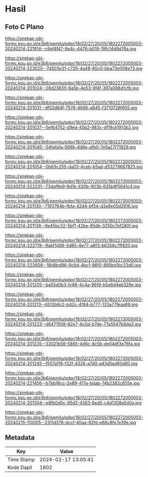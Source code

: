 # Hasil

## Foto C Plano

https://sirekap-obj-formc.kpu.go.id/e3b6/pemilu/pdpr/18/02/27/20/05/1802272005003-20240214-221914--c6ef4f47-9e4c-4476-b019-19fc14d9d76a.jpg

https://sirekap-obj-formc.kpu.go.id/e3b6/pemilu/pdpr/18/02/27/20/05/1802272005003-20240214-223025--7d303e31-c726-4a48-80c0-bba73e008e73.jpg

https://sirekap-obj-formc.kpu.go.id/e3b6/pemilu/pdpr/18/02/27/20/05/1802272005003-20240214-201024--28d23835-6a5b-4e53-9f4f-397a098d1cfb.jpg

https://sirekap-obj-formc.kpu.go.id/e3b6/pemilu/pdpr/18/02/27/20/05/1802272005003-20240214-201031--df02d84f-7576-4686-a845-f3710726f655.jpg

https://sirekap-obj-formc.kpu.go.id/e3b6/pemilu/pdpr/18/02/27/20/05/1802272005003-20240214-201037--5ef64752-d9ed-45b2-983c-df19cb1913b2.jpg

https://sirekap-obj-formc.kpu.go.id/e3b6/pemilu/pdpr/18/02/27/20/05/1802272005003-20240214-201045--54fafa1a-566b-4d8e-afb0-7e5a27f71929.jpg

https://sirekap-obj-formc.kpu.go.id/e3b6/pemilu/pdpr/18/02/27/20/05/1802272005003-20240214-201054--0b63c255-da03-4ceb-b5ad-d53279667825.jpg

https://sirekap-obj-formc.kpu.go.id/e3b6/pemilu/pdpr/18/02/27/20/05/1802272005003-20240214-222231--73daf9e9-8d1b-430b-903b-635b8f5641c4.jpg

https://sirekap-obj-formc.kpu.go.id/e3b6/pemilu/pdpr/18/02/27/20/05/1802272005003-20240214-201130--7193764b-fbfa-42d4-bf54-d3e9e05d2616.jpg

https://sirekap-obj-formc.kpu.go.id/e3b6/pemilu/pdpr/18/02/27/20/05/1802272005003-20240214-201138--9e45bc32-5bf1-42be-85db-3250c7ef280f.jpg

https://sirekap-obj-formc.kpu.go.id/e3b6/pemilu/pdpr/18/02/27/20/05/1802272005003-20240214-222719--9abf1486-5d85-4e77-a6f3-b6356c7ff820.jpg

https://sirekap-obj-formc.kpu.go.id/e3b6/pemilu/pdpr/18/02/27/20/05/1802272005003-20240214-222608--18d8bd96-9c6d-4bc1-86f0-885bd1bc23d0.jpg

https://sirekap-obj-formc.kpu.go.id/e3b6/pemilu/pdpr/18/02/27/20/05/1802272005003-20240214-201205--ba55d0b3-fc88-4c4a-96f9-b5e6d4eb329e.jpg

https://sirekap-obj-formc.kpu.go.id/e3b6/pemilu/pdpr/18/02/27/20/05/1802272005003-20240214-201213--6512b6c2-b42c-4184-b777-133a77feaa69.jpg

https://sirekap-obj-formc.kpu.go.id/e3b6/pemilu/pdpr/18/02/27/20/05/1802272005003-20240214-201223--d6471508-82e7-4c0d-b7de-77a5547b8da3.jpg

https://sirekap-obj-formc.kpu.go.id/e3b6/pemilu/pdpr/18/02/27/20/05/1802272005003-20240214-201235--33021b58-5865-4d6c-8c5b-de04df3e76fa.jpg

https://sirekap-obj-formc.kpu.go.id/e3b6/pemilu/pdpr/18/02/27/20/05/1802272005003-20240214-201245--f557a118-f32f-4326-a7d0-a43d5ad60d80.jpg

https://sirekap-obj-formc.kpu.go.id/e3b6/pemilu/pdpr/18/02/27/20/05/1802272005003-20240214-221456--b7bb18cc-2e89-417a-bdab-74b2382c655e.jpg

https://sirekap-obj-formc.kpu.go.id/e3b6/pemilu/pdpr/18/02/27/20/05/1802272005003-20240214-201304--e8fb0d5c-85d2-4583-8ed5-c4d1308a5d0a.jpg

https://sirekap-obj-formc.kpu.go.id/e3b6/pemilu/pdpr/18/02/27/20/05/1802272005003-20240215-110005--2311d376-dccf-40aa-92fd-e66c8fe7e39e.jpg


## Metadata

| Key        | Value               |
| ---------- | ------------------- |
| Time Stamp | 2024-02-17 13:05:41 |
| Kode Dapil | 1802                |



